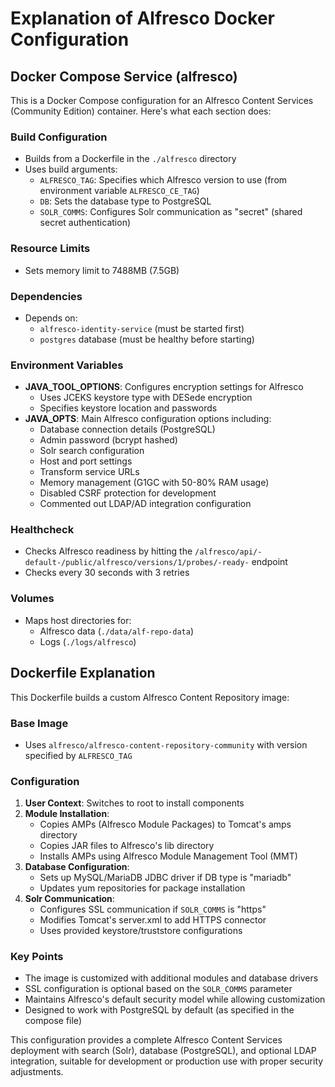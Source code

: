 # Explanation of Alfresco Docker Configuration

## Docker Compose Service (alfresco)

This is a Docker Compose configuration for an Alfresco Content Services (Community Edition) container. Here's what each section does:

### Build Configuration
- Builds from a Dockerfile in the `./alfresco` directory
- Uses build arguments:
  - `ALFRESCO_TAG`: Specifies which Alfresco version to use (from environment variable `ALFRESCO_CE_TAG`)
  - `DB`: Sets the database type to PostgreSQL
  - `SOLR_COMMS`: Configures Solr communication as "secret" (shared secret authentication)

### Resource Limits
- Sets memory limit to 7488MB (7.5GB)

### Dependencies
- Depends on:
  - `alfresco-identity-service` (must be started first)
  - `postgres` database (must be healthy before starting)

### Environment Variables
- **JAVA_TOOL_OPTIONS**: Configures encryption settings for Alfresco
  - Uses JCEKS keystore type with DESede encryption
  - Specifies keystore location and passwords
- **JAVA_OPTS**: Main Alfresco configuration options including:
  - Database connection details (PostgreSQL)
  - Admin password (bcrypt hashed)
  - Solr search configuration
  - Host and port settings
  - Transform service URLs
  - Memory management (G1GC with 50-80% RAM usage)
  - Disabled CSRF protection for development
  - Commented out LDAP/AD integration configuration

### Healthcheck
- Checks Alfresco readiness by hitting the `/alfresco/api/-default-/public/alfresco/versions/1/probes/-ready-` endpoint
- Checks every 30 seconds with 3 retries

### Volumes
- Maps host directories for:
  - Alfresco data (`./data/alf-repo-data`)
  - Logs (`./logs/alfresco`)

## Dockerfile Explanation

This Dockerfile builds a custom Alfresco Content Repository image:

### Base Image
- Uses `alfresco/alfresco-content-repository-community` with version specified by `ALFRESCO_TAG`

### Configuration
1. **User Context**: Switches to root to install components
2. **Module Installation**:
   - Copies AMPs (Alfresco Module Packages) to Tomcat's amps directory
   - Copies JAR files to Alfresco's lib directory
   - Installs AMPs using Alfresco Module Management Tool (MMT)
3. **Database Configuration**:
   - Sets up MySQL/MariaDB JDBC driver if DB type is "mariadb"
   - Updates yum repositories for package installation
4. **Solr Communication**:
   - Configures SSL communication if `SOLR_COMMS` is "https"
   - Modifies Tomcat's server.xml to add HTTPS connector
   - Uses provided keystore/truststore configurations

### Key Points
- The image is customized with additional modules and database drivers
- SSL configuration is optional based on the `SOLR_COMMS` parameter
- Maintains Alfresco's default security model while allowing customization
- Designed to work with PostgreSQL by default (as specified in the compose file)

This configuration provides a complete Alfresco Content Services deployment with search (Solr), database (PostgreSQL), and optional LDAP integration, suitable for development or production use with proper security adjustments.